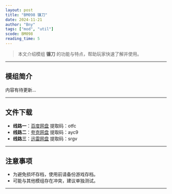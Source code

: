 ```yaml
---
layout: post
title: "BM098 镰刀"
date: 2024-11-21
author: "Bny"
tags: ["mod", "util"]
scode: BM098
reading_time: 5
---
```


> 本文介绍模组 **镰刀** 的功能与特点，帮助玩家快速了解并使用。

---

## 模组简介

内容有待更新...

---


## 文件下载
- **线路一**：[百度网盘](https://pan.baidu.com/s/1lf7n91ahK15nD92RWwgOgg?pwd=otfc)  提取码：otfc  
- **线路二**：[夸克网盘](https://pan.quark.cn/s/e7f8ecbbf135?pwd=ayc9)  提取码：ayc9  
- **线路三**：[迅雷网盘](https://pan.xunlei.com/s/VOCCbdFET6HEhQNKwFrSCv-eA1?pwd=srgv)  提取码：srgv  

---

## 注意事项
- 为避免损坏存档，使用前请备份游戏存档。
- 可能与其他模组存在冲突，建议单独测试。

---

